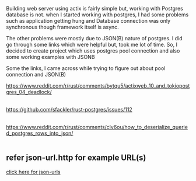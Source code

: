Building web server using actix is fairly simple but, working with Postgres database is not. when I started working with postgres, I had some problems such as application getting hung and Database connection was only synchronous though framework itself is async.

The other problems were mostly due to JSON(B) nature of postgres. I did go through some links which were helpful but, took me lot of time. So, I decided to create project which uses postgres pool connection and also some working examples with JSONB

Some the links, I came across while trying to figure out about pool connection and JSON(B)

https://www.reddit.com/r/rust/comments/bytqu5/actixweb_10_and_tokiopostgres_04_deadlock/ <br/><br/>

https://github.com/sfackler/rust-postgres/issues/112 <br/><br/>

https://www.reddit.com/r/rust/comments/clv6ou/how_to_deserialize_queried_postgres_rows_into_json/ <br/><br/>

## refer json-url.http for example URL(s)
[click here for json-urls](https://github.com/saiumesh535/actix-server/blob/master/http/json-url.http)
